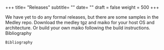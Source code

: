 +++
title= "Releases" 
subtitle= ""
date= ""
draft = false
weight = 500
+++

We have yet to do any formal releases, but there are some samples in the Medley repo. Download the medley tgz and maiko for your host OS and architecture. Or build your own maiko following the build instructions.
Bibliography

    Bibliography